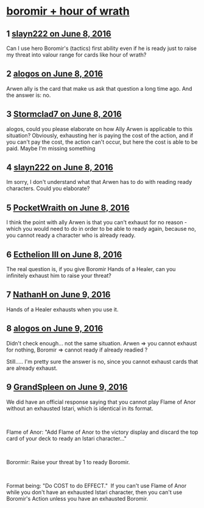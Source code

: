 # [boromir + hour of wrath](https://community.fantasyflightgames.com/topic/222095-boromir-hour-of-wrath/)

## 1 [slayn222 on June 8, 2016](https://community.fantasyflightgames.com/topic/222095-boromir-hour-of-wrath/?do=findComment&comment=2256952)

Can I use hero Boromir's (tactics) first ability even if he is ready just to raise my threat into valour range for cards like hour of wrath?

## 2 [alogos on June 8, 2016](https://community.fantasyflightgames.com/topic/222095-boromir-hour-of-wrath/?do=findComment&comment=2257417)

Arwen ally is the card that make us ask that question a long time ago. And the answer is: no.

## 3 [Stormclad7 on June 8, 2016](https://community.fantasyflightgames.com/topic/222095-boromir-hour-of-wrath/?do=findComment&comment=2257602)

alogos, could you please elaborate on how Ally Arwen is applicable to this situation? Obviously, exhausting her is paying the cost of the action, and if you can't pay the cost, the action can't occur, but here the cost is able to be paid. Maybe I'm missing something

## 4 [slayn222 on June 8, 2016](https://community.fantasyflightgames.com/topic/222095-boromir-hour-of-wrath/?do=findComment&comment=2257624)

Im sorry, I don't understand what that Arwen has to do with reading ready characters. Could you elaborate?

## 5 [PocketWraith on June 8, 2016](https://community.fantasyflightgames.com/topic/222095-boromir-hour-of-wrath/?do=findComment&comment=2257650)

I think the point with ally Arwen is that you can't exhaust for no reason - which you would need to do in order to be able to ready again, because no, you cannot ready a character who is already ready.

## 6 [Ecthelion III on June 8, 2016](https://community.fantasyflightgames.com/topic/222095-boromir-hour-of-wrath/?do=findComment&comment=2257754)

The real question is, if you give Boromir Hands of a Healer, can you infinitely exhaust him to raise your threat?

## 7 [NathanH on June 9, 2016](https://community.fantasyflightgames.com/topic/222095-boromir-hour-of-wrath/?do=findComment&comment=2259188)

Hands of a Healer exhausts when you use it.

## 8 [alogos on June 9, 2016](https://community.fantasyflightgames.com/topic/222095-boromir-hour-of-wrath/?do=findComment&comment=2259375)

Didn't check enough... not the same situation. Arwen => you cannot exhaust for nothing, Boromir => cannot ready if already readied ?

Still..... I'm pretty sure the answer is no, since you cannot exhaust cards that are already exhaust.

## 9 [GrandSpleen on June 9, 2016](https://community.fantasyflightgames.com/topic/222095-boromir-hour-of-wrath/?do=findComment&comment=2259417)

We did have an official response saying that you cannot play Flame of Anor without an exhausted Istari, which is identical in its format.

 

Flame of Anor: "Add Flame of Anor to the victory display and discard the top card of your deck to ready an Istari character..."

 

Borormir: Raise your threat by 1 to ready Boromir.

 

Format being: "Do COST to do EFFECT."  If you can't use Flame of Anor while you don't have an exhausted Istari character, then you can't use Boromir's Action unless you have an exhausted Boromir.

